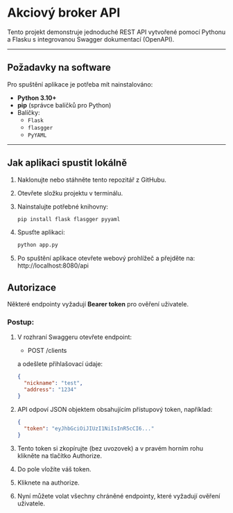 # Akciový broker API
Tento projekt demonstruje jednoduché REST API vytvořené pomocí Pythonu a Flasku s integrovanou Swagger dokumentací (OpenAPI).  

---

## Požadavky na software

Pro spuštění aplikace je potřeba mít nainstalováno:

- **Python 3.10+**
- **pip** (správce balíčků pro Python)
- Balíčky:
  - `Flask`
  - `flasgger`
  - `PyYAML`

---

## Jak aplikaci spustit lokálně

1. Naklonujte nebo stáhněte tento repozitář z GitHubu.
2. Otevřete složku projektu v terminálu.
3. Nainstalujte potřebné knihovny:

   ```bash
   pip install flask flasgger pyyaml
4. Spusťte aplikaci:
   ```bash
   python app.py
5. Po spuštění aplikace otevřete webový prohlížeč a přejděte na:
   http://localhost:8080/api


## Autorizace

Některé endpointy vyžadují **Bearer token** pro ověření uživatele.

### Postup:

1. V rozhraní Swaggeru otevřete endpoint:
   - POST /clients

   a odešlete přihlašovací údaje:
   ```json
   {
     "nickname": "test",
     "address": "1234"
   }
2. API odpoví JSON objektem obsahujícím přístupový token, například:
   ```json
   {
     "token": "eyJhbGciOiJIUzI1NiIsInR5cCI6..."
   }
3. Tento token si zkopírujte (bez uvozovek) a v pravém horním rohu klikněte na tlačítko Authorize.
4. Do pole vložíte váš token.
5. Kliknete na authorize.
6. Nyní můžete volat všechny chráněné endpointy, které vyžadují ověření uživatele.
